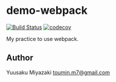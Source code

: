 # demo-webpack
[![Build Status](https://travis-ci.org/sutara79/demo-webpack.svg?branch=master)](https://travis-ci.org/sutara79/demo-webpack)
[![codecov](https://codecov.io/gh/sutara79/demo-webpack/branch/master/graph/badge.svg)](https://codecov.io/gh/sutara79/demo-webpack)

My practice to use webpack.

## Author
Yuusaku Miyazaki <toumin.m7@gmail.com>